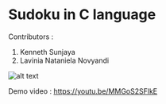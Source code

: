 # Sudoku in C language
Contributors :
1. Kenneth Sunjaya
2. Lavinia Nataniela Novyandi

![alt text](https://cdn.discordapp.com/attachments/1041011411658223636/1188877180189560883/image.png)

Demo video : https://youtu.be/MMGoS2SFlkE
